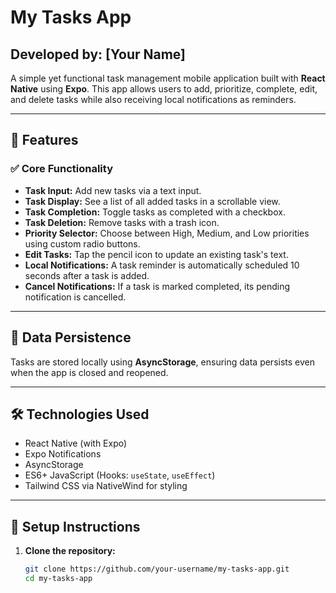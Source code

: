 # My Tasks App

## Developed by: [Your Name]

A simple yet functional task management mobile application built with **React Native** using **Expo**. This app allows users to add, prioritize, complete, edit, and delete tasks while also receiving local notifications as reminders.

---

## 📱 Features

### ✅ Core Functionality
- **Task Input:** Add new tasks via a text input.
- **Task Display:** See a list of all added tasks in a scrollable view.
- **Task Completion:** Toggle tasks as completed with a checkbox.
- **Task Deletion:** Remove tasks with a trash icon.
- **Priority Selector:** Choose between High, Medium, and Low priorities using custom radio buttons.
- **Edit Tasks:** Tap the pencil icon to update an existing task's text.
- **Local Notifications:** A task reminder is automatically scheduled 10 seconds after a task is added.
- **Cancel Notifications:** If a task is marked completed, its pending notification is cancelled.

---

## 💾 Data Persistence
Tasks are stored locally using **AsyncStorage**, ensuring data persists even when the app is closed and reopened.

---

## 🛠️ Technologies Used
- React Native (with Expo)
- Expo Notifications
- AsyncStorage
- ES6+ JavaScript (Hooks: `useState`, `useEffect`)
- Tailwind CSS via NativeWind for styling

---

## 🧪 Setup Instructions

1. **Clone the repository:**
   ```bash
   git clone https://github.com/your-username/my-tasks-app.git
   cd my-tasks-app
